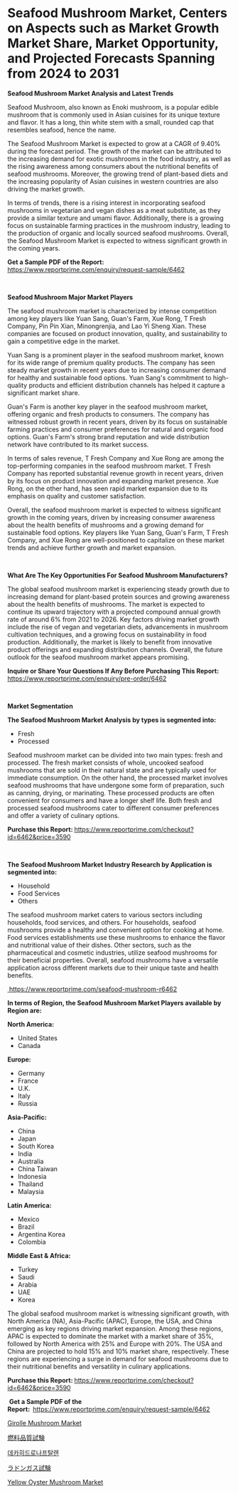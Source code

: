 <p><h1>Seafood Mushroom Market, Centers on Aspects such as Market Growth Market Share, Market Opportunity, and Projected Forecasts Spanning from 2024 to 2031</h1></p><p><strong>Seafood Mushroom Market Analysis and Latest Trends</strong></p>
<p><p>Seafood Mushroom, also known as Enoki mushroom, is a popular edible mushroom that is commonly used in Asian cuisines for its unique texture and flavor. It has a long, thin white stem with a small, rounded cap that resembles seafood, hence the name.</p><p>The Seafood Mushroom Market is expected to grow at a CAGR of 9.40% during the forecast period. The growth of the market can be attributed to the increasing demand for exotic mushrooms in the food industry, as well as the rising awareness among consumers about the nutritional benefits of seafood mushrooms. Moreover, the growing trend of plant-based diets and the increasing popularity of Asian cuisines in western countries are also driving the market growth.</p><p>In terms of trends, there is a rising interest in incorporating seafood mushrooms in vegetarian and vegan dishes as a meat substitute, as they provide a similar texture and umami flavor. Additionally, there is a growing focus on sustainable farming practices in the mushroom industry, leading to the production of organic and locally sourced seafood mushrooms. Overall, the Seafood Mushroom Market is expected to witness significant growth in the coming years.</p></p>
<p><strong>Get a Sample PDF of the Report:&nbsp;</strong> <a href="https://www.reportprime.com/enquiry/request-sample/6462">https://www.reportprime.com/enquiry/request-sample/6462</a></p>
<p>&nbsp;</p>
<p><strong>Seafood Mushroom Major Market Players</strong></p>
<p><p>The seafood mushroom market is characterized by intense competition among key players like Yuan Sang, Guan's Farm, Xue Rong, T Fresh Company, Pin Pin Xian, Minongrenjia, and Lao Yi Sheng Xian. These companies are focused on product innovation, quality, and sustainability to gain a competitive edge in the market.</p><p>Yuan Sang is a prominent player in the seafood mushroom market, known for its wide range of premium quality products. The company has seen steady market growth in recent years due to increasing consumer demand for healthy and sustainable food options. Yuan Sang's commitment to high-quality products and efficient distribution channels has helped it capture a significant market share.</p><p>Guan's Farm is another key player in the seafood mushroom market, offering organic and fresh products to consumers. The company has witnessed robust growth in recent years, driven by its focus on sustainable farming practices and consumer preferences for natural and organic food options. Guan's Farm's strong brand reputation and wide distribution network have contributed to its market success.</p><p>In terms of sales revenue, T Fresh Company and Xue Rong are among the top-performing companies in the seafood mushroom market. T Fresh Company has reported substantial revenue growth in recent years, driven by its focus on product innovation and expanding market presence. Xue Rong, on the other hand, has seen rapid market expansion due to its emphasis on quality and customer satisfaction.</p><p>Overall, the seafood mushroom market is expected to witness significant growth in the coming years, driven by increasing consumer awareness about the health benefits of mushrooms and a growing demand for sustainable food options. Key players like Yuan Sang, Guan's Farm, T Fresh Company, and Xue Rong are well-positioned to capitalize on these market trends and achieve further growth and market expansion.</p></p>
<p>&nbsp;</p>
<p><strong>What Are The Key Opportunities For Seafood Mushroom Manufacturers?</strong></p>
<p><p>The global seafood mushroom market is experiencing steady growth due to increasing demand for plant-based protein sources and growing awareness about the health benefits of mushrooms. The market is expected to continue its upward trajectory with a projected compound annual growth rate of around 6% from 2021 to 2026. Key factors driving market growth include the rise of vegan and vegetarian diets, advancements in mushroom cultivation techniques, and a growing focus on sustainability in food production. Additionally, the market is likely to benefit from innovative product offerings and expanding distribution channels. Overall, the future outlook for the seafood mushroom market appears promising.</p></p>
<p><strong>Inquire or Share Your Questions If Any Before Purchasing This Report:</strong> <a href="https://www.reportprime.com/enquiry/pre-order/6462">https://www.reportprime.com/enquiry/pre-order/6462</a></p>
<p>&nbsp;</p>
<p><strong>Market Segmentation</strong></p>
<p><strong>The Seafood Mushroom Market Analysis by types is segmented into:</strong></p>
<p><ul><li>Fresh</li><li>Processed</li></ul></p>
<p><p>Seafood mushroom market can be divided into two main types: fresh and processed. The fresh market consists of whole, uncooked seafood mushrooms that are sold in their natural state and are typically used for immediate consumption. On the other hand, the processed market involves seafood mushrooms that have undergone some form of preparation, such as canning, drying, or marinating. These processed products are often convenient for consumers and have a longer shelf life. Both fresh and processed seafood mushrooms cater to different consumer preferences and offer a variety of culinary options.</p></p>
<p><strong>Purchase this Report:&nbsp;</strong><a href="https://www.reportprime.com/checkout?id=6462&price=3590">https://www.reportprime.com/checkout?id=6462&price=3590</a></p>
<p>&nbsp;</p>
<p><strong>The Seafood Mushroom Market Industry Research by Application is segmented into:</strong></p>
<p><ul><li>Household</li><li>Food Services</li><li>Others</li></ul></p>
<p><p>The seafood mushroom market caters to various sectors including households, food services, and others. For households, seafood mushrooms provide a healthy and convenient option for cooking at home. Food services establishments use these mushrooms to enhance the flavor and nutritional value of their dishes. Other sectors, such as the pharmaceutical and cosmetic industries, utilize seafood mushrooms for their beneficial properties. Overall, seafood mushrooms have a versatile application across different markets due to their unique taste and health benefits.</p></p>
<p><a href="https://www.reportprime.com/seafood-mushroom-r6462">&nbsp;https://www.reportprime.com/seafood-mushroom-r6462</a></p>
<p><strong>In terms of Region, the Seafood Mushroom Market Players available by Region are:</strong></p>
<p>
    <p> <strong> North America: </strong>
        <ul>
            <li>United States</li>
            <li>Canada</li>
        </ul>
        </p> 
    <p> <strong> Europe: </strong>
        <ul>
            <li>Germany</li>
            <li>France</li>
            <li>U.K.</li>
            <li>Italy</li>
            <li>Russia</li>
        </ul>
        </p> 
    <p> <strong> Asia-Pacific: </strong>
        <ul>
            <li>China</li>
            <li>Japan</li>
            <li>South Korea</li>
            <li>India</li>
            <li>Australia</li>
            <li>China Taiwan</li>
            <li>Indonesia</li>
            <li>Thailand</li>
            <li>Malaysia</li>
        </ul>
        </p> 
    <p> <strong> Latin America: </strong>
        <ul>
            <li>Mexico</li>
            <li>Brazil</li>
            <li>Argentina Korea</li>
            <li>Colombia</li>
        </ul>
        </p> 
    <p> <strong> Middle East & Africa: </strong>
        <ul>
            <li>Turkey</li>
            <li>Saudi</li>
            <li>Arabia</li>
            <li>UAE</li>
            <li>Korea</li>
        </ul>
    </p>
    </p>
<p><p>The global seafood mushroom market is witnessing significant growth, with North America (NA), Asia-Pacific (APAC), Europe, the USA, and China emerging as key regions driving market expansion. Among these regions, APAC is expected to dominate the market with a market share of 35%, followed by North America with 25% and Europe with 20%. The USA and China are projected to hold 15% and 10% market share, respectively. These regions are experiencing a surge in demand for seafood mushrooms due to their nutritional benefits and versatility in culinary applications.</p></p>
<p><strong>Purchase this Report: </strong><a href="https://www.reportprime.com/checkout?id=6462&price=3590">https://www.reportprime.com/checkout?id=6462&price=3590</a></p>
<p>&nbsp;<strong>Get a Sample PDF of the Report:&nbsp;&nbsp;</strong><a href="https://www.reportprime.com/enquiry/request-sample/6462">https://www.reportprime.com/enquiry/request-sample/6462</a></p>
<p><strong></strong></p>
<p><p><a href="https://github.com/Sherrillcrooksxa8i18ucf2m/Market-Research-Report-List-2/blob/main/girolle-mushroom-market.md">Girolle Mushroom Market</a></p><p><a href="https://github.com/JacksonWiza1924/Market-Research-Report-List-1/blob/main/811517575165.md">燃料品質試験</a></p><p><a href="https://github.com/fredrickeglers/Market-Research-Report-List-2/blob/main/893998371590.md">데카히드로나프탈렌</a></p><p><a href="https://github.com/hwbcz413288296/Market-Research-Report-List-2/blob/main/811160275164.md">ラドンガス試験</a></p><p><a href="https://github.com/AlysaLedner2023/Market-Research-Report-List-1/blob/main/yellow-oyster-mushroom-market.md">Yellow Oyster Mushroom Market</a></p></p>